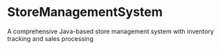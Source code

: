 # StoreManagementSystem
A comprehensive Java-based store management system with inventory tracking and sales processing
